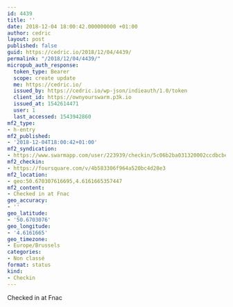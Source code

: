 ```yaml
---
id: 4439
title: ''
date: 2018-12-04 18:00:42.000000000 +01:00
author: cedric
layout: post
published: false
guid: https://cedric.io/2018/12/04/4439/
permalink: "/2018/12/04/4439/"
micropub_auth_response:
  token_type: Bearer
  scope: create update
  me: https://cedric.io/
  issued_by: https://cedric.io/wp-json/indieauth/1.0/token
  client_id: https://ownyourswarm.p3k.io
  issued_at: 1542614471
  user: 1
  last_accessed: 1543942860
mf2_type:
- h-entry
mf2_published:
- '2018-12-04T18:00:42+01:00'
mf2_syndication:
- https://www.swarmapp.com/user/223939/checkin/5c06b2ba031320002ccdbcbe
mf2_checkin:
- https://foursquare.com/v/4b583306f964a520bc4d28e3
mf2_location:
- geo:50.670307616695,4.6161665357447
mf2_content:
- Checked in at Fnac
geo_accuracy:
- ''
geo_latitude:
- '50.6703076'
geo_longitude:
- '4.6161665'
geo_timezone:
- Europe/Brussels
categories:
- Non classé
format: status
kind:
- Checkin
---
```

Checked in at Fnac
